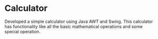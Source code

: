 # Calculator
Developed a simple calculator using Java AWT and Swing. This  calculator has functionality like all the basic mathematical  operations and some special operation.
